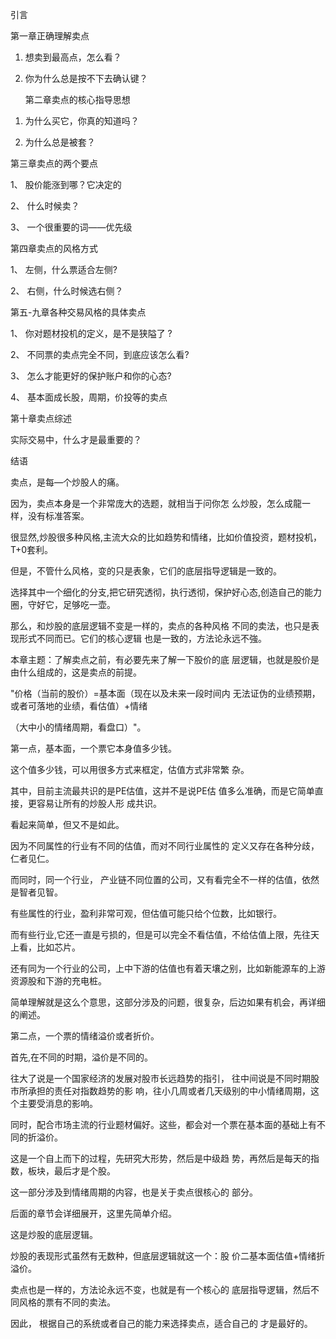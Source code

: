 引言

第一章正确理解卖点

1.  想卖到最高点，怎么看？

2.  你为什么总是按不下去确认键？

    第二章卖点的核心指导思想

<!-- -->

1.  为什么买它，你真的知道吗？

2.  为什么总是被套？

第三章卖点的两个要点

1、 股价能涨到哪？它决定的

2、 什么时候卖？

3、 一个很重要的词——优先级

第四章卖点的风格方式

1、 左侧，什么票适合左侧?

2、 右侧，什么时候选右侧？

第五-九章各种交易风格的具体卖点

1、 你对题材投机的定义，是不是狭隘了 ?

2、 不同票的卖点完全不同，到底应该怎么看?

3、 怎么才能更好的保护账户和你的心态?

4、 基本面成长股，周期，价投等的卖点

第十章卖点综述

实际交易中，什么才是最重要的？

结语

卖点，是每—个炒股人的痛。

因为，卖点本身是一个非常庞大的选题，就相当于问你怎
么炒股，怎么成龍一样，没有标准答案。

很显然,炒股很多种风格,主流大众的比如趋势和情绪，比如价值投资，题材投机，T+0套利。

但是，不管什么风格，变的只是表象，它们的底层指导逻辑是一致的。

选择其中一个细化的分支,把它研究透彻，执行透彻，保护好心态,创造自己的能力圈，守好它，足够吃一壶。

那么，和炒股的底层逻辑不变是一样的，卖点的各种风格
不同的卖法，也只是表现形式不同而已。它们的核心逻辑
也是一致的，方法论永远不強。

本章主题：了解卖点之前，有必要先来了解一下股价的底
层逻辑，也就是股价是由什么组成的，这是卖点的前提。

"价格（当前的股价）=基本面（现在以及未来一段时间内
无法证伪的业绩预期，或者可落地的业绩，看估值）+情绪

（大中小的情绪周期，看盘口）"。

第一点，基本面，一个票它本身值多少钱。

这个值多少钱，可以用很多方式来框定，估值方式非常繁 杂。

其中，目前主流最共识的是PE估值，这并不是说PE估
值多么准确，而是它简单直接，更容易让所有的炒股人形 成共识。

看起来简单，但又不是如此。

因为不同属性的行业有不同的估值，而对不同行业属性的
定义又存在各种分歧，仁者见仁。

而同时，同一个行业， 产业链不同位置的公司，又有看完全不一样的估值，依然
是智者见智。

有些属性的行业，盈利非常可观，但估值可能只给个位数，比如银行。

而有些行业,它还一直是亏损的，但是可以完全不看估值，不给估值上限，先往天上看，比如芯片。

还有同为一个行业的公司，上中下游的估值也有着天壤之别，比如新能源车的上游资源股和下游的充电桩。

简单理解就是这么个意思，这部分涉及的问题，很复杂，后边如果有机会，再详细的阐述。

第二点，一个票的情绪溢价或者折价。

首先,在不同的时期，溢价是不同的。

往大了说是一个国家经济的发展对股市长远趋势的指引，
往中间说是不同时期股市所承担的责任对指数趋势的影
响，往小几周或者几天级别的中小情绪周期，这个主要受消息的影响。

同时，配合市场主流的行业题材偏好。这些，都会对一个票在基本面的基础上有不同的折溢价。

这是一个自上而下的过程，先研究大形势，然后是中级趋
势，再然后是每天的指数，板块，最后才是个股。

这一部分涉及到情绪周期的内容，也是关于卖点很核心的 部分。

后面的章节会详细展开，这里先简单介绍。

这是炒股的底层逻辑。

炒股的表现形式虽然有无数种，但底层逻辑就这一个：股
价二基本面估值+情绪折溢价。

卖点也是一样的，方法论永远不变，也就是有一个核心的
底层指导逻辑，然后不同风格的票有不同的卖法。

因此， 根据自己的系统或者自己的能力来选择卖点，适合自己的 才是最好的。
